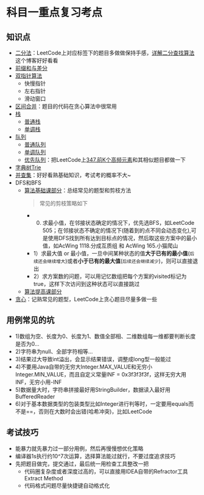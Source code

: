 # 科目一重点复习考点

## 知识点

+ [二分法](第01章_基础算法.md#二二分法)：LeetCode上对应标签下的题目多做做保持手感，[详解二分查找算法](第01章_基础算法/详解二分查找算法.md)这个博客好好看看
+ [前缀和与差分](第01章_基础算法/前缀和与差分.md)
+ [双指针算法](第01章_基础算法/双指针算法.md)
  + 快慢指针
  + 左右指针
  + 滑动窗口
+ [区间合并](第01章_基础算法.md#八区间合并)：题目的代码在贪心算法中很常用
+ [栈](第02章_数据结构.md#2栈)
  + [普通栈](第02章_数据结构.md#21-普通栈)
  + [单调栈](第02章_数据结构/单调栈.md)
+ [队列](第02章_数据结构.md#3队列)
  + [普通队列](第02章_数据结构.md#31-普通队列)
  + [单调队列](第02章_数据结构/单调队列.md)
  + [优先队列](../../Part2Basic/第08章_堆和优先队列.md)：把LeetCode上[347.前K个高频元素](https://leetcode-cn.com/problems/top-k-frequent-elements/)和其相似题目都做一下
+ [字典树Trie](../../Part2Basic/第10章_Trie字典树.md)
+ [并查集](../../Part2Basic/第11章_并查集.md)：好好看熟基础知识，考试考的概率不大~
+ DFS和BFS
  + [算法基础课部分](第03章_搜索与图论.md)：总结常见的题型和剪枝方法
    > 常见的剪枝策略如下
    + 0) 求最小值，在邻接状态确定的情况下，优先选BFS，如LeetCode 505；在邻接状态不确定的情况下(随着到的点不同会动态变化),可是使用DFS找到所有达到目标点的情况，然后取这些方案中的最小值，如AcWing 1118.分成互质组 和 AcWing 165.小猫爬山
    + 1）求最大值 or 最小值，一旦中间某种状态的值**大于已有的最小值**(`后续还会继续增大`)或者**小于已有的最大值**(`后续还会继续减少`)，则可以直接退出
    + 2）求方案数的问题，可以用记忆数组把每个方案的visited标记为true，这样下次访问到这种状态可以直接跳过
  + [算法提高课部分](../02_算法提高课/第02章_搜索)
+ [贪心](01_算法基础课/第06章_贪心算法.md)：记熟常见的题型，LeetCode上贪心题目尽量多做一些


## 用例常见的坑
+ 1)数组为空、长度为0、长度为1、数值全部相、二维数组每一维都要判断长度是否为0…
+ 2)字符串为null、全部字符相等…
+ 3)结果过大导致int溢出，会显示结果错误，调整成long型一般能过
+ 4)不要用Java自带的无穷大Integer.MAX_VALUE和无穷小Integer.MIN_VALUE，而且自定义常量INF = 0x3f3f3f3f，这样无穷大用INF，无穷小用-INF
+ 5)数据量大时，字符串拼接最好用StringBuilder，数据读入最好用BufferedReader
+ 6)对于基本数据类型的包装类型比如Integer进行判等时，一定要用equals而不是==，否则在大数时会出错(哈希冲突)，比如LeetCode

## 考试技巧
+ 能暴力就先暴力过一部分用例，然后再慢慢想优化策略
+ 编译器1s执行约10^7次运算，选择算法能过就行，不要过度追求技巧
+ 先把题目做完，提交通过，最后统一用检查工具整改一把
  + 代码圈复杂度或者深度过高的，可以直接用IDEA自带的Refractor工具Extract Method
  + 代码格式问题尽量快捷键自动格式化
